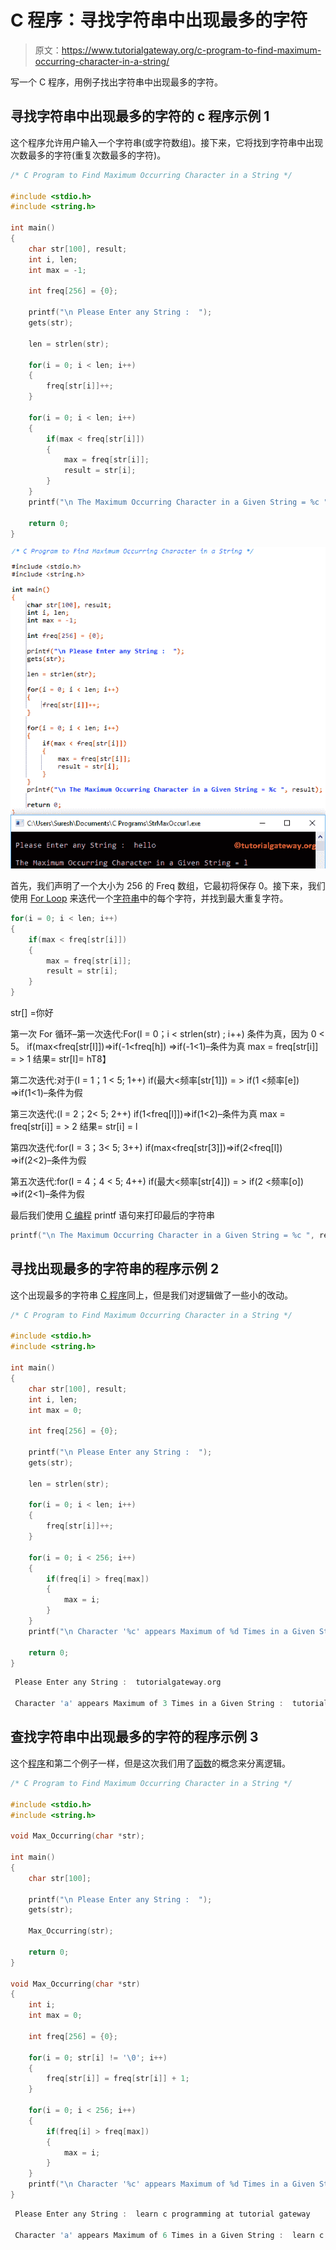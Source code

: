 # C 程序：寻找字符串中出现最多的字符

> 原文：<https://www.tutorialgateway.org/c-program-to-find-maximum-occurring-character-in-a-string/>

写一个 C 程序，用例子找出字符串中出现最多的字符。

## 寻找字符串中出现最多的字符的 c 程序示例 1

这个程序允许用户输入一个字符串(或字符数组)。接下来，它将找到字符串中出现次数最多的字符(重复次数最多的字符)。

```c
/* C Program to Find Maximum Occurring Character in a String */

#include <stdio.h>
#include <string.h>

int main()
{
  	char str[100], result;
  	int i, len;
  	int max = -1;

  	int freq[256] = {0}; 

  	printf("\n Please Enter any String :  ");
  	gets(str);

  	len = strlen(str);

  	for(i = 0; i < len; i++)
  	{
  		freq[str[i]]++;
	}

  	for(i = 0; i < len; i++)
  	{
		if(max < freq[str[i]])
		{
			max = freq[str[i]];
			result = str[i];
		}
	}
	printf("\n The Maximum Occurring Character in a Given String = %c ", result);

  	return 0;
}
```

![C Program to Find Maximum Occurring Character in a String 1](img/5e6d3a010bd16b505bf28b8cd934b313.png)

首先，我们声明了一个大小为 256 的 Freq 数组，它最初将保存 0。接下来，我们使用 [For Loop](https://www.tutorialgateway.org/for-loop-in-c-programming/) 来迭代一个[字符串](https://www.tutorialgateway.org/c-string/)中的每个字符，并找到最大重复字符。

```c
for(i = 0; i < len; i++)
{
	if(max < freq[str[i]])
	{
		max = freq[str[i]];
		result = str[i];
	}
}
```

str[] =你好

第一次 For 循环–第一次迭代:For(I = 0；i < strlen(str) ; i++)
条件为真，因为 0 < 5。
if(max<freq[str[I]])=>if(-1<freq[h])
=>if(-1<1)–条件为真
max = freq[str[i]] = > 1
结果= str[I]= hT8】

第二次迭代:对于(I = 1；1 < 5; 1++)
if(最大<频率[str[1]]) = > if(1 <频率[e])
=>if(1<1)–条件为假

第三次迭代:(I = 2；2< 5; 2++)
if(1<freq[l]])=>if(1<2)–条件为真
max = freq[str[i]] = > 2
结果= str[i] = l

第四次迭代:for(I = 3；3< 5; 3++)
if(max<freq[str[3]])=>if(2<freq[l])
=>if(2<2)–条件为假

第五次迭代:for(I = 4；4 < 5; 4++)
if(最大<频率[str[4]]) = > if(2 <频率[o])
=>if(2<1)–条件为假

最后我们使用 [C 编程](https://www.tutorialgateway.org/c-programming/) printf 语句来打印最后的字符串

```c
printf("\n The Maximum Occurring Character in a Given String = %c ", result);
```

## 寻找出现最多的字符串的程序示例 2

这个出现最多的字符串 [C 程序](https://www.tutorialgateway.org/c-programming-examples/)同上，但是我们对逻辑做了一些小的改动。

```c
/* C Program to Find Maximum Occurring Character in a String */

#include <stdio.h>
#include <string.h>

int main()
{
  	char str[100], result;
  	int i, len;
  	int max = 0;

  	int freq[256] = {0}; 

  	printf("\n Please Enter any String :  ");
  	gets(str);

  	len = strlen(str);

  	for(i = 0; i < len; i++)
  	{
  		freq[str[i]]++;
	}

  	for(i = 0; i < 256; i++)
  	{
		if(freq[i] > freq[max])
		{
			max = i;
		}
	}
	printf("\n Character '%c' appears Maximum of %d Times in a Given String :  %s ", max, freq[max], str);

  	return 0;
}
```

```c
 Please Enter any String :  tutorialgateway.org

 Character 'a' appears Maximum of 3 Times in a Given String :  tutorialgateway.org 
```

## 查找字符串中出现最多的字符的程序示例 3

这个[程序](https://www.tutorialgateway.org/c-programming-examples/)和第二个例子一样，但是这次我们用了[函数](https://www.tutorialgateway.org/functions-in-c/)的概念来分离逻辑。

```c
/* C Program to Find Maximum Occurring Character in a String */

#include <stdio.h>
#include <string.h>

void Max_Occurring(char *str);

int main()
{
  	char str[100];

  	printf("\n Please Enter any String :  ");
  	gets(str);

  	Max_Occurring(str);

  	return 0;
}

void Max_Occurring(char *str)
{
	int i;
  	int max = 0;

  	int freq[256] = {0}; 

  	for(i = 0; str[i] != '\0'; i++)
  	{
  		freq[str[i]] = freq[str[i]] + 1;
	}

  	for(i = 0; i < 256; i++)
  	{
		if(freq[i] > freq[max])
		{
			max = i;
		}
	}
	printf("\n Character '%c' appears Maximum of %d Times in a Given String :  %s ", max, freq[max], str);
}
```

```c
 Please Enter any String :  learn c programming at tutorial gateway

 Character 'a' appears Maximum of 6 Times in a Given String :  learn c programming at tutorial gateway 
```
